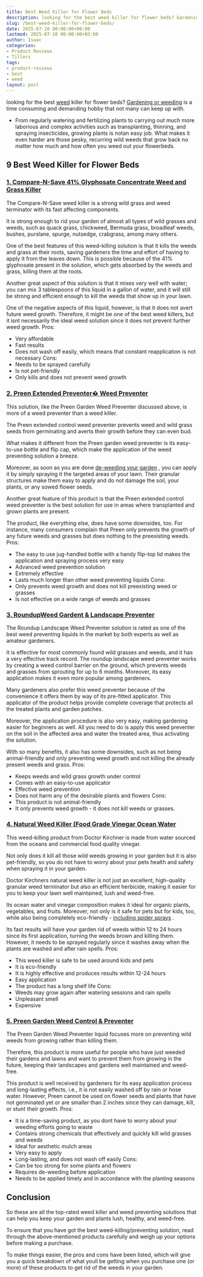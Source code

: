 ```yaml
---
title: Best Weed Killer for Flower Beds
description: looking for the best weed killer for flower beds? Gardening or weeding is a time consuming and demanding hobby that not many can keep up with. - From...
slug: /best-weed-killer-for-flower-beds/
date: 2025-07-10 00:00:00+00:00
lastmod: 2025-07-10 00:00:00+03:00
author: Isaac
categories:
- Product Reviews
- Tillers
tags:
- product-reviews
- best
- weed
layout: post
---
```

looking for the best [weed](https://pestpolicy.com/best-weed-killer-for-lawns/) killer for flower beds?
[Gardening or weeding](https://extension.psu.edu/introduction-to-weeds-and-herbicides)
is a time consuming and demanding hobby that not many can keep up with.
- From regularly watering and fertilizing plants to carrying out much more laborious and complex activities such as transplanting, thinning, and spraying insecticides, growing plants is notan easy job.
What makes it even harder are those pesky, recurring wild weeds that grow back no matter how much and how often you weed out your flowerbeds.
## 9 Best Weed Killer for Flower Beds
### [1. Compare-N-Save 41% Glyphosate Concentrate Weed and Grass Killer](https://www.amazon.com/dp/B00ARKS3XO/?tag=p-policy-20)
The Compare-N-Save weed killer is a strong wild grass and weed terminator with its fast affecting components.

It is strong enough to rid your garden of almost all types of wild grasses and weeds, such as quack grass, chickweed, Bermuda grass, broadleaf weeds, bushes, purslane, spurge, nutsedge, crabgrass, among many others.

One of the best features of this weed-killing solution is that it kills the weeds and grass at their roots, saving gardeners the time and effort of having to apply it from the leaves down. This is possible because of the 41% glyphosate present in the solution, which gets absorbed by the weeds and grass, killing them at the roots.

Another great aspect of this solution is that it mixes very well with water; you can mix 3 tablespoons of this liquid in a gallon of water, and it will still be strong and efficient enough to kill the weeds that show up in your lawn.

One of the negative aspects of this liquid, however, is that it does not avert future weed growth. Therefore, it might be one of the best weed killers, but it isnt necessarily the ideal weed solution since it does not prevent further weed growth.
Pros:
- Very affordable
- Fast results
- Does not wash off easily, which means that constant reapplication is not necessary
Cons:
- Needs to be sprayed carefully
- Is not pet-friendly
- Only kills and does not prevent weed growth
### [2. Preen Extended Preventer� Weed Preventer](https://www.amazon.com/dp/B074J5699N/?tag=p-policy-20)
This solution, like the Preen Garden Weed Preventer discussed above, is more of a weed preventer than a weed killer.

The Preen extended control weed preventer prevents weed and wild grass seeds from germinating and averts their growth before they can even bud.

What makes it different from the Preen garden weed preventer is its easy-to-use bottle and flip cap, which make the application of the weed preventing solution a breeze.

Moreover, as soon as you are done
[de-weeding your garden](https://pestpolicy.com/best-lawn-mower-for-large-yard/)
, you can apply it by simply spraying it the targeted areas of your lawn. Their granular structures make them easy to apply and do not damage the soil, your plants, or any sowed flower seeds.

Another great feature of this product is that the Preen extended control weed preventer is the best solution for use in areas where transplanted and grown plants are present.

The product, like everything else, does have some downsides, too. For instance, many consumers complain that Preen only prevents the growth of any future weeds and grasses but does nothing to the preexisting weeds.
Pros:
- The easy to use jug-handled bottle with a handy flip-top lid makes the application and spraying process very easy
- Advanced weed prevention solution
- Extremely effective
- Lasts much longer than other weed preventing liquids
Cons:
- Only prevents weed growth and does not kill preexisting weed or grasses
- Is not effective on a wide range of weeds and grasses
### [3. RoundupWeed Gardent & Landscape Preventer](https://www.amazon.com/dp/B077X7XQM8/?tag=p-policy-20)
The Roundup Landscape Weed Preventer solution is rated as one of the best weed preventing liquids in the market by both experts as well as amateur gardeners.

It is effective for most commonly found wild grasses and weeds, and it has a very effective track record. The roundup landscape weed preventer works by creating a weed control barrier on the ground, which prevents weeds and grasses from sprouting for up to 6 months. Moreover, its easy application makes it even more popular among gardeners.

Many gardeners also prefer this weed preventer because of the convenience it offers them by way of its pre-fitted applicator. This applicator of the product helps provide complete coverage that protects all the treated plants and garden patches.

Moreover, the application procedure is also very easy, making gardening easier for beginners as well. All you need to do is apply this weed preventer on the soil in the affected area and water the treated area, thus activating the solution.

With so many benefits, it also has some downsides, such as not being animal-friendly and only preventing weed growth and not killing the already present weeds and grass.
Pros:
- Keeps weeds and wild grass growth under control
- Comes with an easy-to-use applicator
- Effective weed prevention
- Does not harm any of the desirable plants and flowers
Cons:
- This product is not animal-friendly
- It only prevents weed growth - it does not kill weeds or grasses.
### [4. Natural Weed Killer (Food Grade Vinegar Ocean Water](https://www.amazon.com/dp/B0714NHR4Z/?tag=p-policy-20)
This weed-killing product from Doctor Kirchner is made from water sourced from the oceans and commercial food quality vinegar.

Not only does it kill all those wild weeds growing in your garden but it is also pet-friendly, so you do not have to worry about your pets health and safety when spraying it in your garden.

Doctor Kirchners natural weed killer is not just an excellent, high-quality granular weed terminator but also an efficient herbicide, making it easier for you to keep your lawn well maintained, lush and weed-free.

Its ocean water and vinegar composition makes it ideal for organic plants, vegetables, and fruits. Moreover, not only is it safe for pets but for kids, too, while also being completely eco-friendly -
[including spider sprays](https://pestpolicy.com/best-spider-spray-for-yard/)
.

Its fast results will have your garden rid of weeds within 12 to 24 hours since its first application, turning the weeds brown and killing them. However, it needs to be sprayed regularly since it washes away when the plants are washed and after rain spells.
Pros:
- This weed killer is safe to be used around kids and pets
- It is eco-friendly
- It is highly effective and produces results within 12-24 hours
- Easy application
- The product has a long shelf life
Cons:
- Weeds may grow again after watering sessions and rain spells
- Unpleasant smell
- Expensive
### [5. Preen Garden Weed Control & Preventer](https://www.amazon.com/dp/B077NNWYY9/?tag=p-policy-20)
The Preen Garden Weed Preventer liquid focuses more on preventing wild weeds from growing rather than killing them.

Therefore, this product is more useful for people who have just weeded their gardens and lawns and want to prevent them from growing in the future, keeping their landscapes and gardens well maintained and weed-free.

This product is well received by gardeners for its easy application process and long-lasting effects, i.e., it is not easily washed off by rain or hose water. However, Preen cannot be used on flower seeds and plants that have not germinated yet or are smaller than 2 inches since they can damage, kill, or stunt their growth.
Pros:
- It is a time-saving product, as you dont have to worry about your weeding efforts going to waste
- Contains strong chemicals that effectively and quickly kill wild grasses and weeds
- Ideal for aesthetic mulch areas
- Very easy to apply
- Long-lasting, and does not wash off easily
Cons:
- Can be too strong for some plants and flowers
- Requires de-weeding before application
- Needs to be applied timely and in accordance with the planting seasons
## Conclusion
So these are all the top-rated weed killer and weed preventing solutions that can help you keep your garden and plants lush, healthy, and weed-free.

To ensure that you have got the best weed-killing/preventing solution, read through the above-mentioned products carefully and weigh up your options before making a purchase.

To make things easier, the pros and cons have been listed, which will give you a quick breakdown of what youll be getting when you purchase one (or more) of these products to get rid of the weeds in your garden.